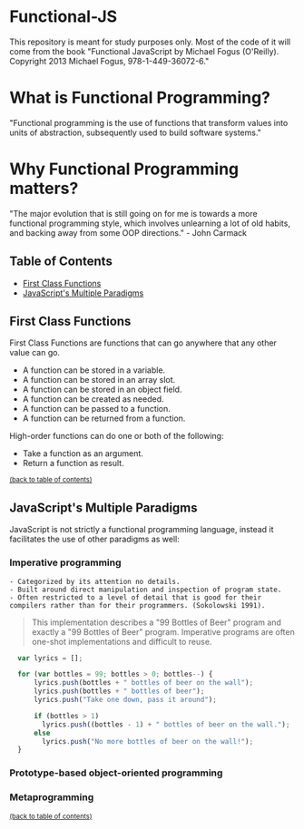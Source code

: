 # Functional-JS
This repository is meant for study purposes only. Most of the code of it will come from the book "Functional JavaScript by Michael Fogus (O'Reilly). Copyright 2013 Michael Fogus, 978-1-449-36072-6."

# What is Functional Programming?
  "Functional programming is the use of functions that transform values into units of abstraction, subsequently used to build software systems."

# Why Functional Programming matters?
  "The major evolution that is still going on for me is towards a more functional programming style, which involves unlearning a lot of old habits, and backing away from some OOP directions." - John Carmack

## Table of Contents
- [First Class Functions](#first-class-functions)
- [JavaScript's Multiple Paradigms](#javascript's-multiple-paradigms)

## First Class Functions

  First Class Functions are functions that can go anywhere that any other value can go.
  - A function can be stored in a variable.
  - A function can be stored in an array slot.
  - A function can be stored in an object field.
  - A function can be created as needed.
  - A function can be passed to a function.
  - A function can be returned from a function.

  High-order functions can do one or both of the following:
  - Take a function as an argument.
  - Return a function as result.

<sup>[(back to table of contents)](#table-of-contents)</sup>

## JavaScript's Multiple Paradigms
  JavaScript is not strictly a functional programming language, instead it facilitates the use of other paradigms as well:

### Imperative programming

```
- Categorized by its attention no details.
- Built around direct manipulation and inspection of program state.
- Often restricted to a level of detail that is good for their compilers rather than for their programmers. (Sokolowski 1991).

```
> This implementation describes a "99 Bottles of Beer" program and exactly a "99 Bottles of Beer" program.
Imperative programs are often one-shot implementations and difficult to reuse.

```javascript
  var lyrics = [];

  for (var bottles = 99; bottles > 0; bottles--) {
      lyrics.push(bottles + " bottles of beer on the wall");
      lyrics.push(bottles + " bottles of beer");
      lyrics.push("Take one down, pass it around");

      if (bottles > 1)
        lyrics.push((bottles - 1) + " bottles of beer on the wall.");
      else
        lyrics.push("No more bottles of beer on the wall!");
  }
```

### Prototype-based object-oriented programming

### Metaprogramming

<sup>[(back to table of contents)](#table-of-contents)</sup>

